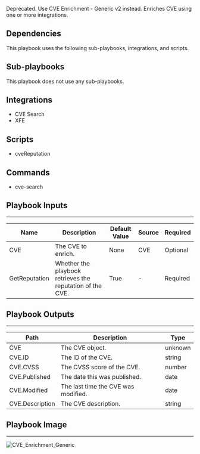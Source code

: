 Deprecated. Use CVE Enrichment - Generic v2 instead.
Enriches CVE using one or more integrations.

## Dependencies
This playbook uses the following sub-playbooks, integrations, and scripts.

## Sub-playbooks
This playbook does not use any sub-playbooks.

## Integrations
* CVE Search
* XFE

## Scripts
* cveReputation

## Commands
* cve-search

## Playbook Inputs
---

| **Name** | **Description** | **Default Value** | **Source** | **Required** |
| --- | --- | --- | --- | --- |
| CVE | The CVE to enrich. | None | CVE | Optional |
| GetReputation | Whether the playbook retrieves the reputation of the CVE. | True | - | Required |

## Playbook Outputs
---

| **Path** | **Description** | **Type** |
| --- | --- | --- |
| CVE | The CVE object. | unknown |
| CVE.ID | The ID of the CVE. | string |
| CVE.CVSS | The CVSS score of the CVE. | number |
| CVE.Published | The date this was published. | date |
| CVE.Modified | The last time the CVE was modified. | date |
| CVE.Description | The CVE description. | string |

## Playbook Image
---
![CVE_Enrichment_Generic](../../doc_files/CVE_Enrichment_Generic.png/n)
